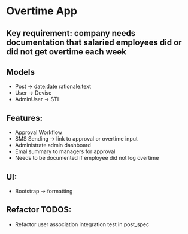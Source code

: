 # Overtime App

## Key requirement: company needs documentation that salaried employees did or did not get overtime each week

## Models
- Post -> date:date rationale:text
- User -> Devise
- AdminUser -> STI

## Features:
- Approval Workflow
- SMS Sending -> link to approval or overtime input
- Administrate admin dashboard
- Emal summary to managers for approval
- Needs to be documented if employee did not log overtime

## UI:
- Bootstrap -> formatting

## Refactor TODOS:
- Refactor user association integration test in post_spec